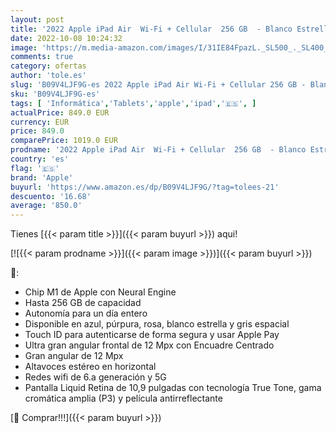 ```yaml
---
layout: post
title: '2022 Apple iPad Air  Wi-Fi + Cellular  256 GB  - Blanco Estrella  5.ª generación '
date: 2022-10-08 10:24:32
image: 'https://m.media-amazon.com/images/I/31IE84FpazL._SL500_._SL400_.jpg'
comments: true
category: ofertas
author: 'tole.es'
slug: 'B09V4LJF9G-es 2022 Apple iPad Air Wi-Fi + Cellular 256 GB - Blanco...'
sku: 'B09V4LJF9G-es'
tags: [ 'Informática','Tablets','apple','ipad','🇪🇸', ]
actualPrice: 849.0 EUR
currency: EUR
price: 849.0
comparePrice: 1019.0 EUR
prodname: '2022 Apple iPad Air  Wi-Fi + Cellular  256 GB  - Blanco Estrella  5.ª generación '
country: 'es'
flag: '🇪🇸'
brand: 'Apple'
buyurl: 'https://www.amazon.es/dp/B09V4LJF9G/?tag=tolees-21'
descuento: '16.68'
average: '850.0'
---
```


Tienes [{{< param title >}}]({{< param buyurl >}}) aqui!

[![{{< param prodname >}}]({{< param image >}})]({{< param buyurl >}})

🔎:

- Chip M1 de Apple con Neural Engine
- Hasta 256 GB de capacidad
- Autonomía para un día entero
- Disponible en azul, púrpura, rosa, blanco estrella y gris espacial
- Touch ID para autenticarse de forma segura y usar Apple Pay
- Ultra gran angular frontal de 12 Mpx con Encuadre Centrado
- Gran angular de 12 Mpx
- Altavoces estéreo en horizontal
- Redes wifi de 6.a generación y 5G
- Pantalla Liquid Retina de 10,9 pulgadas con tecnología True Tone, gama cromática amplia (P3) y película antirreflectante

[🛒 Comprar!!!]({{< param buyurl >}})
